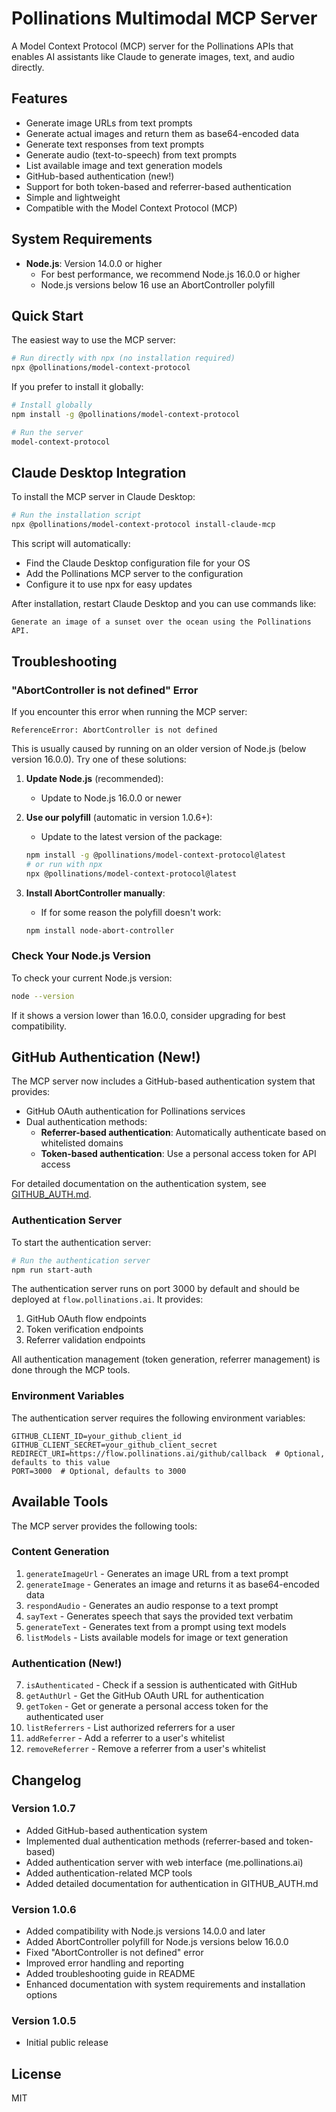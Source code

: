 # Pollinations Multimodal MCP Server

A Model Context Protocol (MCP) server for the Pollinations APIs that enables AI assistants like Claude to generate images, text, and audio directly.

## Features

- Generate image URLs from text prompts
- Generate actual images and return them as base64-encoded data
- Generate text responses from text prompts
- Generate audio (text-to-speech) from text prompts
- List available image and text generation models
- GitHub-based authentication (new!)
- Support for both token-based and referrer-based authentication
- Simple and lightweight
- Compatible with the Model Context Protocol (MCP)

## System Requirements

- **Node.js**: Version 14.0.0 or higher
  - For best performance, we recommend Node.js 16.0.0 or higher
  - Node.js versions below 16 use an AbortController polyfill

## Quick Start

The easiest way to use the MCP server:

```bash
# Run directly with npx (no installation required)
npx @pollinations/model-context-protocol
```

If you prefer to install it globally:

```bash
# Install globally
npm install -g @pollinations/model-context-protocol

# Run the server
model-context-protocol
```

## Claude Desktop Integration

To install the MCP server in Claude Desktop:

```bash
# Run the installation script
npx @pollinations/model-context-protocol install-claude-mcp
```

This script will automatically:
- Find the Claude Desktop configuration file for your OS
- Add the Pollinations MCP server to the configuration
- Configure it to use npx for easy updates

After installation, restart Claude Desktop and you can use commands like:
```
Generate an image of a sunset over the ocean using the Pollinations API.
```

## Troubleshooting

### "AbortController is not defined" Error

If you encounter this error when running the MCP server:

```
ReferenceError: AbortController is not defined
```

This is usually caused by running on an older version of Node.js (below version 16.0.0). Try one of these solutions:

1. **Update Node.js** (recommended):
   - Update to Node.js 16.0.0 or newer

2. **Use our polyfill** (automatic in version 1.0.6+):
   - Update to the latest version of the package:
   ```bash
   npm install -g @pollinations/model-context-protocol@latest
   # or run with npx
   npx @pollinations/model-context-protocol@latest
   ```
   
3. **Install AbortController manually**:
   - If for some reason the polyfill doesn't work:
   ```bash
   npm install node-abort-controller
   ```

### Check Your Node.js Version

To check your current Node.js version:

```bash
node --version
```

If it shows a version lower than 16.0.0, consider upgrading for best compatibility.

## GitHub Authentication (New!)

The MCP server now includes a GitHub-based authentication system that provides:

- GitHub OAuth authentication for Pollinations services
- Dual authentication methods:
  - **Referrer-based authentication**: Automatically authenticate based on whitelisted domains
  - **Token-based authentication**: Use a personal access token for API access

For detailed documentation on the authentication system, see [GITHUB_AUTH.md](./GITHUB_AUTH.md).

### Authentication Server

To start the authentication server:

```bash
# Run the authentication server
npm run start-auth
```

The authentication server runs on port 3000 by default and should be deployed at `flow.pollinations.ai`. It provides:

1. GitHub OAuth flow endpoints
2. Token verification endpoints
3. Referrer validation endpoints

All authentication management (token generation, referrer management) is done through the MCP tools.

### Environment Variables

The authentication server requires the following environment variables:

```
GITHUB_CLIENT_ID=your_github_client_id
GITHUB_CLIENT_SECRET=your_github_client_secret
REDIRECT_URI=https://flow.pollinations.ai/github/callback  # Optional, defaults to this value
PORT=3000  # Optional, defaults to 3000
```

## Available Tools

The MCP server provides the following tools:

### Content Generation

1. `generateImageUrl` - Generates an image URL from a text prompt
2. `generateImage` - Generates an image and returns it as base64-encoded data
3. `respondAudio` - Generates an audio response to a text prompt
4. `sayText` - Generates speech that says the provided text verbatim
5. `generateText` - Generates text from a prompt using text models
6. `listModels` - Lists available models for image or text generation

### Authentication (New!)

7. `isAuthenticated` - Check if a session is authenticated with GitHub
8. `getAuthUrl` - Get the GitHub OAuth URL for authentication
9. `getToken` - Get or generate a personal access token for the authenticated user
10. `listReferrers` - List authorized referrers for a user
11. `addReferrer` - Add a referrer to a user's whitelist
12. `removeReferrer` - Remove a referrer from a user's whitelist

## Changelog

### Version 1.0.7
- Added GitHub-based authentication system
- Implemented dual authentication methods (referrer-based and token-based)
- Added authentication server with web interface (me.pollinations.ai)
- Added authentication-related MCP tools
- Added detailed documentation for authentication in GITHUB_AUTH.md

### Version 1.0.6
- Added compatibility with Node.js versions 14.0.0 and later
- Added AbortController polyfill for Node.js versions below 16.0.0
- Fixed "AbortController is not defined" error 
- Improved error handling and reporting
- Added troubleshooting guide in README
- Enhanced documentation with system requirements and installation options

### Version 1.0.5
- Initial public release

## License

MIT